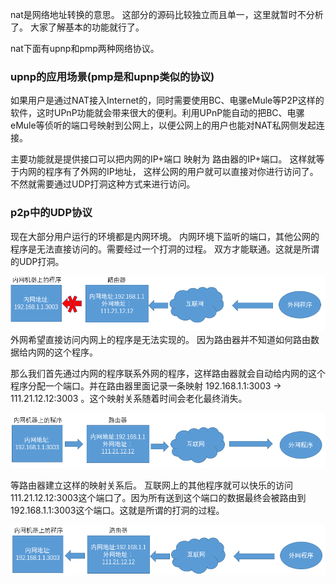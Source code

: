 nat是网络地址转换的意思。  这部分的源码比较独立而且单一，这里就暂时不分析了。 大家了解基本的功能就行了。

nat下面有upnp和pmp两种网络协议。 

### upnp的应用场景(pmp是和upnp类似的协议)

如果用户是通过NAT接入Internet的，同时需要使用BC、电骡eMule等P2P这样的软件，这时UPnP功能就会带来很大的便利。利用UPnP能自动的把BC、电骡eMule等侦听的端口号映射到公网上，以便公网上的用户也能对NAT私网侧发起连接。


主要功能就是提供接口可以把内网的IP+端口 映射为  路由器的IP+端口。 这样就等于内网的程序有了外网的IP地址， 这样公网的用户就可以直接对你进行访问了。 不然就需要通过UDP打洞这种方式来进行访问。



### p2p中的UDP协议

现在大部分用户运行的环境都是内网环境。 内网环境下监听的端口，其他公网的程序是无法直接访问的。需要经过一个打洞的过程。 双方才能联通。这就是所谓的UDP打洞。

![image](picture/nat_1.png)
外网希望直接访问内网上的程序是无法实现的。 因为路由器并不知道如何路由数据给内网的这个程序。

那么我们首先通过内网的程序联系外网的程序，这样路由器就会自动给内网的这个程序分配一个端口。并在路由器里面记录一条映射 192.168.1.1:3003 -> 111.21.12.12:3003 。这个映射关系随着时间会老化最终消失。

![image](picture/nat_2.png)

等路由器建立这样的映射关系后。 互联网上的其他程序就可以快乐的访问111.21.12.12:3003这个端口了。因为所有送到这个端口的数据最终会被路由到192.168.1.1:3003这个端口。这就是所谓的打洞的过程。

![image](picture/nat_3.png)




